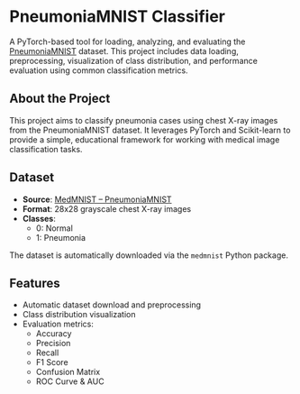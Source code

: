 # PneumoniaMNIST Classifier

A PyTorch-based tool for loading, analyzing, and evaluating the [PneumoniaMNIST](https://medmnist.com/) dataset. This project includes data loading, preprocessing, visualization of class distribution, and performance evaluation using common classification metrics.

## About the Project

This project aims to classify pneumonia cases using chest X-ray images from the PneumoniaMNIST dataset. It leverages PyTorch and Scikit-learn to provide a simple, educational framework for working with medical image classification tasks.

## Dataset

- **Source**: [MedMNIST – PneumoniaMNIST](https://medmnist.com/)
- **Format**: 28x28 grayscale chest X-ray images
- **Classes**:
  - 0: Normal
  - 1: Pneumonia

The dataset is automatically downloaded via the `medmnist` Python package.

## Features

- Automatic dataset download and preprocessing
- Class distribution visualization
- Evaluation metrics:
  - Accuracy
  - Precision
  - Recall
  - F1 Score
  - Confusion Matrix
  - ROC Curve & AUC
